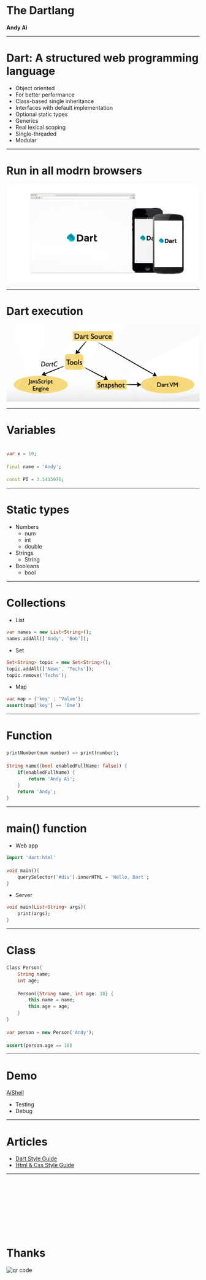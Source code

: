 <h1 style="padding-top:150px" class="text-center">The Dartlang</h1>
<p class="text-center"><strong>Andy Ai</strong></p>

---

# Dart: A structured web programming language

- Object oriented
- For better performance
- Class-based single inheritance
- Interfaces with default implementation
- Optional static types
- Generics
- Real lexical scoping
- Single-threaded
- Modular

---

# Run in all modrn browsers

![](https://raw.githubusercontent.com/aiyanbo/dart-training/master/images/temp-code-example.png)

---

# Dart execution

![](https://raw.githubusercontent.com/aiyanbo/dart-training/master/images/dart-execution.png)

---

# Variables

```dart

var x = 10;

final name = 'Andy';

const PI = 3.1415976;
```

---

# Static types

- Numbers
  - num
  - int
  - double
- Strings
  - String
- Booleans
  - bool

---

# Collections

- List

```dart
var names = new List<String>();
names.addAll(['Andy', 'Bob']);
```

- Set
```dart
Set<String> topic = new Set<String>();
topic.addAll(['News', 'Techs']);
topic.remove('Techs');
```

- Map
```dart
var map = {'key' : 'Value'};
assert(map['key'] == 'One')
```

---

# Function

```dart
printNumber(num number) => print(number);

String name({bool enabledFullName: false}) {
	if(enabledFullName) {
		return 'Andy Ai';
	}
	return 'Andy';
}
```

---

# main() function

- Web app

```dart
import 'dart:html'

void main(){
	querySelector('#div').innerHTML = 'Hello, Dart';
}
```

- Server

```dart
void main(List<String> args){
	print(args);
}
```

---

# Class

```dart
Class Person{
	String name;
	int age;

	Person({String name, int age: 18} {
		this.name = name;
		this.age = age;
	}
}

var person = new Person('Andy');

assert(person.age == 18)
```

---

# Demo

[AiShell](https://github.com/aiyanbo/aishell)

- Testing
- Debug

---

# Articles

- [Dart Style Guide](https://www.dartlang.org/articles/style-guide/)
- [Html & Css Style Guide](http://codeguide.bootcss.com/)

---

<h1 style="padding-top:150px" class="text-center">Thanks</h1>

<div class="text-center">
  <img style="width:400px; height:400px" src="http://api.qrserver.com/v1/create-qr-code/?color=000000&amp;bgcolor=FFFFFF&amp;data=http%3A%2F%2Fweibo.com%2Faiyboo&amp;qzone=1&amp;margin=0&amp;size=400x400&amp;ecc=L" alt="qr code" />
<div>